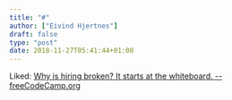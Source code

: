 ```yaml
---
title: "#"
author: ["Eivind Hjertnes"]
draft: false
type: "post"
date: 2018-11-27T05:41:44+01:00
---
```


Liked:
[Why
is hiring broken? It starts at the whiteboard. -- freeCodeCamp.org](https://medium.freecodecamp.org/why-is-hiring-broken-it-starts-at-the-whiteboard-34b088e5a5db)
